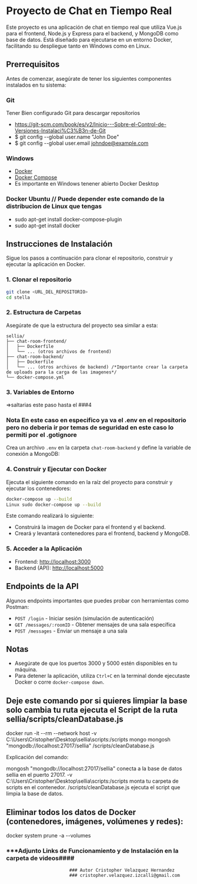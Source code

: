 # Proyecto de Chat en Tiempo Real

Este proyecto es una aplicación de chat en tiempo real que utiliza Vue.js para el frontend, Node.js y Express para el backend, y MongoDB como base de datos. Está diseñado para ejecutarse en un entorno Docker, facilitando su despliegue tanto en Windows como en Linux.

## Prerrequisitos

Antes de comenzar, asegúrate de tener los siguientes componentes instalados en tu sistema:

### Git
Tener Bien configurado Git para descargar repositorios
- https://git-scm.com/book/es/v2/Inicio---Sobre-el-Control-de-Versiones-Instalaci%C3%B3n-de-Git
- $ git config --global user.name "John Doe"
- $ git config --global user.email johndoe@example.com

### Windows
- [Docker](https://www.docker.com/get-started)
- [Docker Compose](https://docs.docker.com/compose/install/)
- Es importante en Windows tenener abierto Docker Desktop


### Docker Ubuntu // Puede depender este comando de la distribucion de Linux que tengas
- sudo apt-get install docker-compose-plugin
- sudo apt-get install docker

## Instrucciones de Instalación

Sigue los pasos a continuación para clonar el repositorio, construir y ejecutar la aplicación en Docker.

### 1. Clonar el repositorio

```bash
git clone <URL_DEL_REPOSITORIO>
cd stella
```

### 2. Estructura de Carpetas

Asegúrate de que la estructura del proyecto sea similar a esta:

```
sellia/
├── chat-room-frontend/
│   ├── Dockerfile
│   └── ... (otros archivos de frontend)
├── chat-room-backend/
│   ├── Dockerfile
│   └── ... (otros archivos de backend) /*Importante crear la carpeta de uploads para la carga de las imagenes*/
└── docker-compose.yml
```


### 3. Variables de Entorno
=>saltarias este paso hasta el ###4
### Nota En este caso en especifico ya va el .env en el repositorio pero no deberia ir por temas de seguridad en este caso lo permiti por el .gotignore
Crea un archivo `.env` en la carpeta `chat-room-backend` y define la variable de conexión a MongoDB:


### 4. Construir y Ejecutar con Docker

Ejecuta el siguiente comando en la raíz del proyecto para construir y ejecutar los contenedores:

```bash
docker-compose up --build
Linux sudo docker-compose up --build
```

Este comando realizará lo siguiente:

- Construirá la imagen de Docker para el frontend y el backend.
- Creará y levantará contenedores para el frontend, backend y MongoDB.

### 5. Acceder a la Aplicación

- Frontend: [http://localhost:3000](http://localhost:3000)
- Backend (API): [http://localhost:5000](http://localhost:5000)

## Endpoints de la API

Algunos endpoints importantes que puedes probar con herramientas como Postman:

- `POST /login` - Iniciar sesión (simulación de autenticación)
- `GET /messages/:roomID` - Obtener mensajes de una sala específica
- `POST /messages` - Enviar un mensaje a una sala

## Notas

- Asegúrate de que los puertos 3000 y 5000 estén disponibles en tu máquina.
- Para detener la aplicación, utiliza `Ctrl+C` en la terminal donde ejecutaste Docker o corre `docker-compose down`.

## Deje este comando por si quieres limpiar la base solo cambia tu ruta ejecuta el  Script de la ruta sellia/scripts/cleanDatabase.js

docker run -it --rm --network host -v C:\Users\Cristopher\Desktop\sellia\scripts:/scripts mongo mongosh "mongodb://localhost:27017/sellia" /scripts/cleanDatabase.js

Explicación del comando:

mongosh "mongodb://localhost:27017/sellia" conecta a la base de datos sellia en el puerto 27017.
-v C:\Users\Cristopher\Desktop\sellia\scripts:/scripts monta tu carpeta de scripts en el contenedor.
/scripts/cleanDatabase.js ejecuta el script que limpia la base de datos.

## Eliminar todos los datos de Docker (contenedores, imágenes, volúmenes y redes):
docker system prune -a --volumes


### *********Adjunto Links de Funcionamiento y de Instalación en la carpeta de videos******####
                            ### Autor Cristopher Velazquez Hernandez
                            ### cristopher.velazquez.izcalli@gmail.com 
